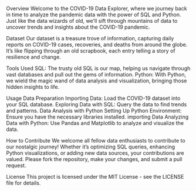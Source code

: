 Overview
Welcome to the COVID-19 Data Explorer, where we journey back in time to analyze the pandemic data with the power of SQL and Python. Just like the data wizards of old, we'll sift through mountains of data to uncover trends and insights about the COVID-19 pandemic.

Dataset
Our dataset is a treasure trove of information, capturing daily reports on COVID-19 cases, recoveries, and deaths from around the globe. It’s like flipping through an old scrapbook, each entry telling a story of resilience and change.

Tools Used
SQL: The trusty old SQL is our map, helping us navigate through vast databases and pull out the gems of information.
Python: With Python, we wield the magic wand of data analysis and visualization, bringing those hidden insights to life.

Usage
Data Preparation
Importing Data: Load the COVID-19 dataset into your SQL database.
Exploring Data with SQL: Query the data to find trends and patterns.
Data Analysis with Python
Setting Up Python Environment: Ensure you have the necessary libraries installed.
importing Data
Analyzing Data with Python: Use Pandas and Matplotlib to analyze and visualize the data.

How to Contribute
We welcome all fellow data enthusiasts to contribute to our nostalgic journey! Whether it’s optimizing SQL queries, enhancing Python visualizations, or adding new data sources, your contributions are valued. Please fork the repository, make your changes, and submit a pull request.

License
This project is licensed under the MIT License - see the LICENSE file for details.


